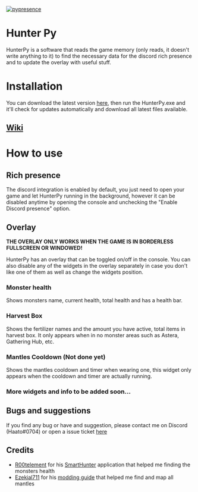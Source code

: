 [![pypresence](https://img.shields.io/badge/using-pypresence-00bb88.svg?style=for-the-badge&logo=discord&logoWidth=20)](https://github.com/qwertyquerty/pypresence)
# Hunter Py
HunterPy is a software that reads the game memory (only reads, it doesn't write anything to it) to find the necessary data for the discord rich presence and to update the overlay with useful stuff.

# Installation
You can download the latest version [here](https://github.com/Haato3o/HunterPy/releases/latest), then run the HunterPy.exe and it'll check for updates automatically and download all latest files available.

## [Wiki](https://github.com/Haato3o/HunterPy/wiki)

# How to use
## Rich presence
The discord integration is enabled by default, you just need to open your game and let HunterPy running in the background, however it can be disabled anytime by opening the console and unchecking the "Enable Discord presence" option.

## Overlay
**THE OVERLAY ONLY WORKS WHEN THE GAME IS IN BORDERLESS FULLSCREEN OR WINDOWED!**

HunterPy has an overlay that can be toggled on/off in the console. You can also disable any of the widgets in the overlay separately in case you don't like one of them as well as change the widgets position.
### Monster health
Shows monsters name, current health, total health and has a health bar.

### Harvest Box
Shows the fertilizer names and the amount you have active, total items in harvest box. It only appears when in no monster areas such as Astera, Gathering Hub, etc.

### Mantles Cooldown (Not done yet)
Shows the mantles cooldown and timer when wearing one, this widget only appears when the cooldown and timer are actually running.

### More widgets and info to be added soon...

## Bugs and suggestions
If you find any bug or have and suggestion, please contact me on Discord (Haato#0704) or open a issue ticket [here](https://github.com/Haato3o/HunterPy/issues)

## Credits
+ [R00telement](https://github.com/r00telement) for his [SmartHunter](https://github.com/r00telement/SmartHunter) application that helped me finding the monsters health
+ [Ezekial711](https://github.com/Ezekial711) for his [modding guide](https://github.com/Ezekial711/MonsterHunterWorldModding) that helped me find and map all mantles